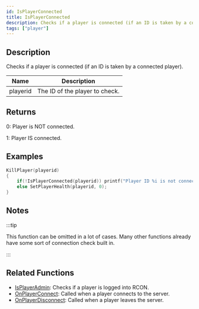 ```yaml
---
id: IsPlayerConnected
title: IsPlayerConnected
description: Checks if a player is connected (if an ID is taken by a connected player).
tags: ["player"]
---
```


## Description

Checks if a player is connected (if an ID is taken by a connected player).

| Name     | Description                    |
| -------- | ------------------------------ |
| playerid | The ID of the player to check. |

## Returns

0: Player is NOT connected.

1: Player IS connected.

## Examples

```c
KillPlayer(playerid)
{
    if(!IsPlayerConnected(playerid)) printf("Player ID %i is not connected!", playerid);
    else SetPlayerHealth(playerid, 0);
}
```

## Notes

:::tip

This function can be omitted in a lot of cases. Many other functions already have some sort of connection check built in.

:::

## Related Functions

- [IsPlayerAdmin](../functions/IsPlayerAdmin.md): Checks if a player is logged into RCON.
- [OnPlayerConnect](../callbacks/OnPlayerConnect.md): Called when a player connects to the server.
- [OnPlayerDisconnect](../callbacks/OnPlayerDisconnect.md): Called when a player leaves the server.
